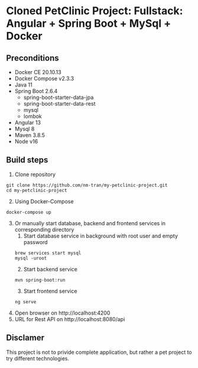 # Cloned PetClinic Project: Fullstack: Angular + Spring Boot + MySql + Docker

## Preconditions
* Docker CE 20.10.13
* Docker Compose v2.3.3
* Java 11
* Spring Boot 2.6.4
  * spring-boot-starter-data-jpa
  * spring-boot-starter-data-rest
  * mysql
  * lombok
* Angular 13
* Mysql 8
* Maven 3.8.5
* Node v16

## Build steps
1. Clone repository
```
git clone https://github.com/nm-tran/my-petclinic-project.git
cd my-petclinic-project
```

2. Using Docker-Compose
```
docker-compose up
```
3. Or manually start database, backend and frontend services in corresponding directory
   1. Start database service in background with root user and empty password
   ```
   brew services start mysql
   mysql -uroot
   ```
   2. Start backend service
   ```
   mvn spring-boot:run
   ```
   3. Start frontend service
   ```
   ng serve
   ```
4. Open browser on http://localhost:4200
5. URL for Rest API on http://localhost:8080/api

## Disclamer
This project is not to privide complete application, but rather a pet project to try different technologies.



